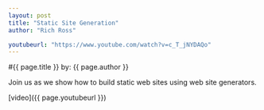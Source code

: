 ```yaml
---
layout: post
title: "Static Site Generation"
author: "Rich Ross"

youtubeurl: "https://www.youtube.com/watch?v=c_T_jNYDAQo"
---
```


#{{ page.title }}
by: {{ page.author }}
 
Join us as we show how to build static web sites using web site generators.

[video]({{ page.youtubeurl }})
